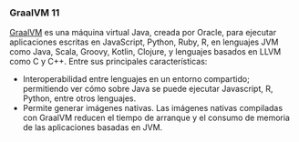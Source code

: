 ### GraalVM 11
[GraalVM](https://unpocodejava.com/2020/02/27/que-es-graalvm-una-jvm-que-permite-generar-imagenes-nativas/) es una máquina virtual Java, creada por Oracle, para ejecutar aplicaciones escritas en JavaScript, Python, Ruby, R, en lenguajes JVM como Java, Scala, Groovy, Kotlin, Clojure, y lenguajes basados en LLVM como C y C++. Entre sus principales características:
- Interoperabilidad entre lenguajes en un entorno compartido; permitiendo ver cómo sobre Java se puede ejecutar Javascript, R, Python, entre otros lenguajes. 
- Permite generar imágenes nativas. Las imágenes nativas compiladas con GraalVM reducen el tiempo de arranque y el consumo de memoria de las aplicaciones basadas en JVM.